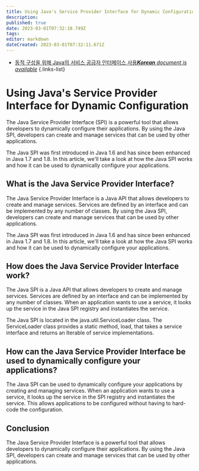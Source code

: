 ```yaml
---
title: Using Java's Service Provider Interface for Dynamic Configuration
description: 
published: true
date: 2023-03-01T07:32:18.749Z
tags: 
editor: markdown
dateCreated: 2023-03-01T07:32:11.671Z
---
```


- [동적 구성을 위해 Java의 서비스 공급자 인터페이스 사용***Korean** document is available*](/ko/Knowledge-base/Java/using-java-s-service-provider-interface-for-dynamic-configuration)
{.links-list}


# Using Java's Service Provider Interface for Dynamic Configuration

The Java Service Provider Interface (SPI) is a powerful tool that allows developers to dynamically configure their applications. By using the Java SPI, developers can create and manage services that can be used by other applications.

The Java SPI was first introduced in Java 1.6 and has since been enhanced in Java 1.7 and 1.8. In this article, we'll take a look at how the Java SPI works and how it can be used to dynamically configure your applications.

## What is the Java Service Provider Interface?

The Java Service Provider Interface is a Java API that allows developers to create and manage services. Services are defined by an interface and can be implemented by any number of classes. By using the Java SPI, developers can create and manage services that can be used by other applications.

The Java SPI was first introduced in Java 1.6 and has since been enhanced in Java 1.7 and 1.8. In this article, we'll take a look at how the Java SPI works and how it can be used to dynamically configure your applications.

## How does the Java Service Provider Interface work?

The Java SPI is a Java API that allows developers to create and manage services. Services are defined by an interface and can be implemented by any number of classes. When an application wants to use a service, it looks up the service in the Java SPI registry and instantiates the service.

The Java SPI is located in the java.util.ServiceLoader class. The ServiceLoader class provides a static method, load, that takes a service interface and returns an Iterable of service implementations.

## How can the Java Service Provider Interface be used to dynamically configure your applications?

The Java SPI can be used to dynamically configure your applications by creating and managing services. When an application wants to use a service, it looks up the service in the SPI registry and instantiates the service. This allows applications to be configured without having to hard-code the configuration.

## Conclusion

The Java Service Provider Interface is a powerful tool that allows developers to dynamically configure their applications. By using the Java SPI, developers can create and manage services that can be used by other applications.
